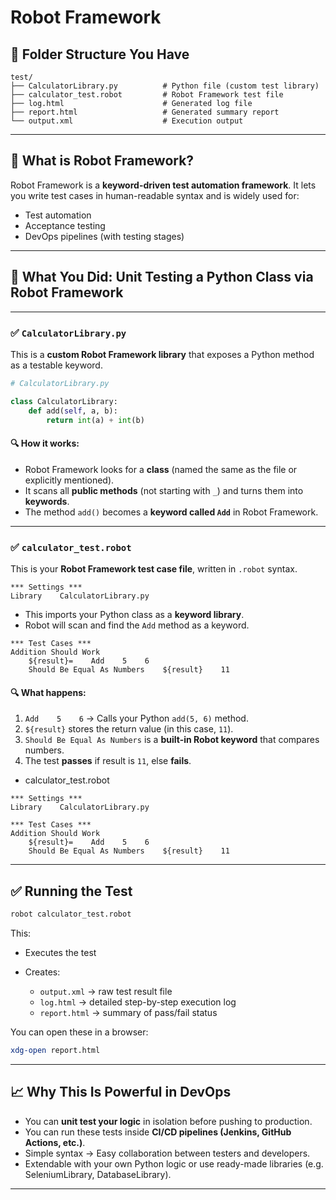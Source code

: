 # Robot Framework

## 📁 Folder Structure You Have

```
test/
├── CalculatorLibrary.py          # Python file (custom test library)
├── calculator_test.robot         # Robot Framework test file
├── log.html                      # Generated log file
├── report.html                   # Generated summary report
└── output.xml                    # Execution output
```

---

## 🧠 What is Robot Framework?

Robot Framework is a **keyword-driven test automation framework**. It lets you write test cases in human-readable syntax and is widely used for:

* Test automation
* Acceptance testing
* DevOps pipelines (with testing stages)

---

## 🧪 What You Did: Unit Testing a Python Class via Robot Framework

---

### ✅ `CalculatorLibrary.py`

This is a **custom Robot Framework library** that exposes a Python method as a testable keyword.

```python
# CalculatorLibrary.py

class CalculatorLibrary:
    def add(self, a, b):
        return int(a) + int(b)
```

#### 🔍 How it works:

* Robot Framework looks for a **class** (named the same as the file or explicitly mentioned).
* It scans all **public methods** (not starting with `_`) and turns them into **keywords**.
* The method `add()` becomes a **keyword called `Add`** in Robot Framework.

---

### ✅ `calculator_test.robot`

This is your **Robot Framework test case file**, written in `.robot` syntax.

```robot
*** Settings ***
Library    CalculatorLibrary.py
```

* This imports your Python class as a **keyword library**.
* Robot will scan and find the `Add` method as a keyword.

```robot
*** Test Cases ***
Addition Should Work
    ${result}=    Add    5    6
    Should Be Equal As Numbers    ${result}    11
```

#### 🔍 What happens:

1. `Add    5    6` → Calls your Python `add(5, 6)` method.
2. `${result}` stores the return value (in this case, `11`).
3. `Should Be Equal As Numbers` is a **built-in Robot keyword** that compares numbers.
4. The test **passes** if result is `11`, else **fails**.


- calculator_test.robot
  
```robot
*** Settings ***
Library    CalculatorLibrary.py

*** Test Cases ***
Addition Should Work
    ${result}=    Add    5    6
    Should Be Equal As Numbers    ${result}    11

```
---

## ✅ Running the Test

```bash
robot calculator_test.robot
```

This:

* Executes the test
* Creates:

  * `output.xml` → raw test result file
  * `log.html` → detailed step-by-step execution log
  * `report.html` → summary of pass/fail status

You can open these in a browser:

```bash
xdg-open report.html
```

---

## 📈 Why This Is Powerful in DevOps

* You can **unit test your logic** in isolation before pushing to production.
* You can run these tests inside **CI/CD pipelines (Jenkins, GitHub Actions, etc.)**.
* Simple syntax → Easy collaboration between testers and developers.
* Extendable with your own Python logic or use ready-made libraries (e.g. SeleniumLibrary, DatabaseLibrary).

---

